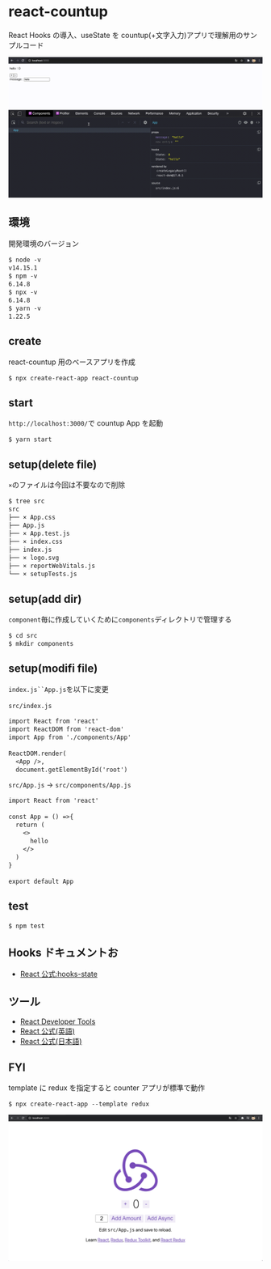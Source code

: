 # react-countup

React Hooks の導入、useState を countup(+文字入力)アプリで理解用のサンプルコード

![countup](./countup.gif)

## 環境

開発環境のバージョン

```
$ node -v
v14.15.1
$ npm -v
6.14.8
$ npx -v
6.14.8
$ yarn -v
1.22.5
```

## create

react-countup 用のベースアプリを作成

```
$ npx create-react-app react-countup
```

## start

`http://localhost:3000/`で countup App を起動

```
$ yarn start
```

## setup(delete file)

`×`のファイルは今回は不要なので削除

```
$ tree src
src
├── × App.css
├── App.js
├── × App.test.js
├── × index.css
├── index.js
├── × logo.svg
├── × reportWebVitals.js
└── × setupTests.js
```

## setup(add dir)

`component`毎に作成していくために`components`ディレクトリで管理する

```
$ cd src
$ mkdir components
```

## setup(modifi file)

` index.js``App.js `を以下に変更

`src/index.js`

```
import React from 'react'
import ReactDOM from 'react-dom'
import App from './components/App'

ReactDOM.render(
  <App />,
  document.getElementById('root')
```

`src/App.js` -> `src/components/App.js`

```
import React from 'react'

const App = () =>{
  return (
    <>
      hello
    </>
  )
}

export default App
```

## test

```
$ npm test
```

## Hooks ドキュメントお

- [React 公式:hooks-state](https://ja.reactjs.org/docs/hooks-state.html)

## ツール

- [React Developer Tools](https://chrome.google.com/webstore/detail/react-developer-tools/fmkadmapgofadopljbjfkapdkoienihi)
- [React 公式(英語)](https://reactjs.org/docs/optimizing-performance.html#use-the-production-build)
- [React 公式(日本語)](https://ja.reactjs.org/docs/optimizing-performance.html#use-the-production-build)

## FYI

template に redux を指定すると counter アプリが標準で動作

```
$ npx create-react-app --template redux
```

![template-redux](./template-redux.png)

